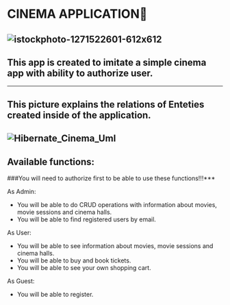# CINEMA APPLICATION🎥
![istockphoto-1271522601-612x612](https://user-images.githubusercontent.com/116887899/226686380-71f49909-b0c5-4930-89cd-84709c7348c0.jpg)
---

## This app is created to imitate a simple cinema app with ability to authorize user.
---

## This picture explains the relations of Enteties created inside of the application. 
![Hibernate_Cinema_Uml](https://user-images.githubusercontent.com/116887899/226687912-05e81252-f026-4310-8c1c-05e5e467810f.png)
---

## Available functions:

###You will need to authorize first to be able to use these functions!!!***


As Admin:
- You will be able to do CRUD operations with information about movies, movie sessions and cinema halls.
- You will be able to find registered users by email.

As User:
- You will be able to see information about movies, movie sessions and cinema halls.
- You will be able to buy and book tickets.
- You will be able to see your own shopping cart.

As Guest:
- You will be able to register.
